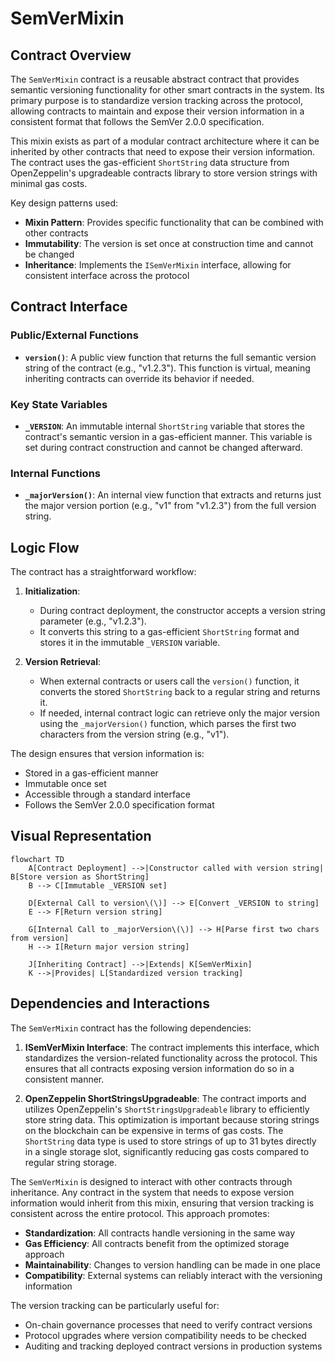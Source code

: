 # SemVerMixin

## Contract Overview

The `SemVerMixin` contract is a reusable abstract contract that provides semantic versioning functionality for other smart contracts in the system. Its primary purpose is to standardize version tracking across the protocol, allowing contracts to maintain and expose their version information in a consistent format that follows the SemVer 2.0.0 specification.

This mixin exists as part of a modular contract architecture where it can be inherited by other contracts that need to expose their version information. The contract uses the gas-efficient `ShortString` data structure from OpenZeppelin's upgradeable contracts library to store version strings with minimal gas costs.

Key design patterns used:
- **Mixin Pattern**: Provides specific functionality that can be combined with other contracts
- **Immutability**: The version is set once at construction time and cannot be changed
- **Inheritance**: Implements the `ISemVerMixin` interface, allowing for consistent interface across the protocol

## Contract Interface

### Public/External Functions
- **`version()`**: A public view function that returns the full semantic version string of the contract (e.g., "v1.2.3"). This function is virtual, meaning inheriting contracts can override its behavior if needed.

### Key State Variables
- **`_VERSION`**: An immutable internal `ShortString` variable that stores the contract's semantic version in a gas-efficient manner. This variable is set during contract construction and cannot be changed afterward.

### Internal Functions
- **`_majorVersion()`**: An internal view function that extracts and returns just the major version portion (e.g., "v1" from "v1.2.3") from the full version string.

## Logic Flow

The contract has a straightforward workflow:

1. **Initialization**:
   - During contract deployment, the constructor accepts a version string parameter (e.g., "v1.2.3").
   - It converts this string to a gas-efficient `ShortString` format and stores it in the immutable `_VERSION` variable.

2. **Version Retrieval**:
   - When external contracts or users call the `version()` function, it converts the stored `ShortString` back to a regular string and returns it.
   - If needed, internal contract logic can retrieve only the major version using the `_majorVersion()` function, which parses the first two characters from the version string (e.g., "v1").

The design ensures that version information is:
- Stored in a gas-efficient manner
- Immutable once set
- Accessible through a standard interface
- Follows the SemVer 2.0.0 specification format

## Visual Representation

```mermaid
flowchart TD
    A[Contract Deployment] -->|Constructor called with version string| B[Store version as ShortString]
    B --> C[Immutable _VERSION set]
    
    D[External Call to version\(\)] --> E[Convert _VERSION to string]
    E --> F[Return version string]
    
    G[Internal Call to _majorVersion\(\)] --> H[Parse first two chars from version]
    H --> I[Return major version string]
    
    J[Inheriting Contract] -->|Extends| K[SemVerMixin]
    K -->|Provides| L[Standardized version tracking]
```

## Dependencies and Interactions

The `SemVerMixin` contract has the following dependencies:

1. **ISemVerMixin Interface**: The contract implements this interface, which standardizes the version-related functionality across the protocol. This ensures that all contracts exposing version information do so in a consistent manner.

2. **OpenZeppelin ShortStringsUpgradeable**: The contract imports and utilizes OpenZeppelin's `ShortStringsUpgradeable` library to efficiently store string data. This optimization is important because storing strings on the blockchain can be expensive in terms of gas costs. The `ShortString` data type is used to store strings of up to 31 bytes directly in a single storage slot, significantly reducing gas costs compared to regular string storage.

The `SemVerMixin` is designed to interact with other contracts through inheritance. Any contract in the system that needs to expose version information would inherit from this mixin, ensuring that version tracking is consistent across the entire protocol. This approach promotes:

- **Standardization**: All contracts handle versioning in the same way
- **Gas Efficiency**: All contracts benefit from the optimized storage approach
- **Maintainability**: Changes to version handling can be made in one place
- **Compatibility**: External systems can reliably interact with the versioning information

The version tracking can be particularly useful for:
- On-chain governance processes that need to verify contract versions
- Protocol upgrades where version compatibility needs to be checked
- Auditing and tracking deployed contract versions in production systems